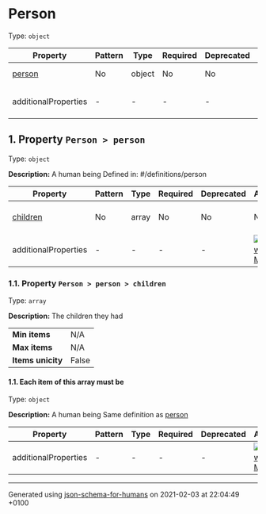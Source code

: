 

# Person

Type: `object`

| Property | Pattern | Type | Required | Deprecated | Additional | Description |
| -------- | ------- | ---- | -------- | ---------- | ---------- | ----------- |
| [person](#person)|No|object|No|No| No|A human being|
  | additionalProperties | - | - | - | - |  [![made-with-Markdown](https://img.shields.io/badge/Any%20type-allowed-green)](# "Additional Properties of any type are allowed.") | - |

##  <a name="person"></a>1.  Property `Person > person`

Type: `object`

**Description:** A human being
Defined in: #/definitions/person

| Property | Pattern | Type | Required | Deprecated | Additional | Description |
| -------- | ------- | ---- | -------- | ---------- | ---------- | ----------- |
| [children](#person_children)|No|array|No|No| No|The children they had|
  | additionalProperties | - | - | - | - |  [![made-with-Markdown](https://img.shields.io/badge/Any%20type-allowed-green)](# "Additional Properties of any type are allowed.") | - |

###  <a name="person_children"></a>1.1.  Property `Person > person > children`

Type: `array`

**Description:** The children they had

<table>
 	<tr>
    <td><b>Min items</b></td>
    <td>N/A</td>
 	</tr>
	<tr>
    <td><b>Max items</b></td>
    <td>N/A</td>
	</tr>
	<tr>
    <td><b>Items unicity</b></td>
    <td>False</td>
 	</tr>
</table>

####  1.1. Each item of this array must be

Type: `object`

**Description:** A human being
    Same definition as [person](#person)

| Property | Pattern | Type | Required | Deprecated | Additional | Description |
| -------- | ------- | ---- | -------- | ---------- | ---------- | ----------- |
  | additionalProperties | - | - | - | - |  [![made-with-Markdown](https://img.shields.io/badge/Any%20type-allowed-green)](# "Additional Properties of any type are allowed.") | - |

----------------------------------------------------------------------------------------------------------------------------
Generated using [json-schema-for-humans](https://github.com/coveooss/json-schema-for-humans) on 2021-02-03 at 22:04:49 +0100